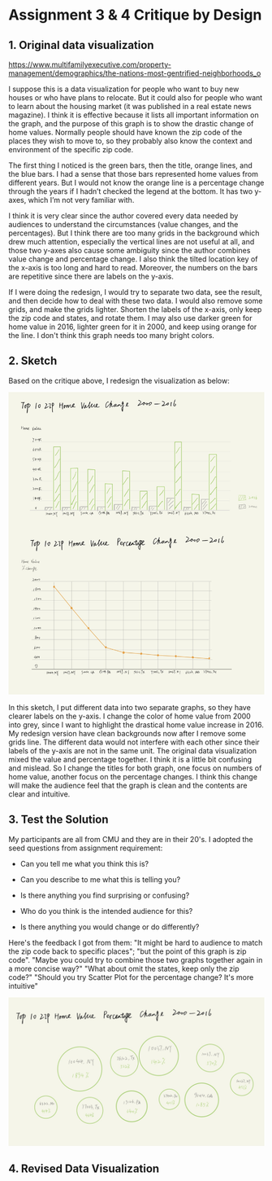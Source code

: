 # Assignment 3 & 4 Critique by Design
## 1. Original data visualization
https://www.multifamilyexecutive.com/property-management/demographics/the-nations-most-gentrified-neighborhoods_o   <br />

I suppose this is a data visualization for people who want to buy new houses or who have plans to relocate. But it could also for people who want to learn about the housing market (it was published in a real estate news magazine). I think it is effective because it lists all important information on the graph, and the purpose of this graph is to show the drastic change of home values. Normally people should have known the zip code of the places they wish to move to, so they probably also know the context and environment of the specific zip code.

The first thing I noticed is the green bars, then the title, orange lines, and the blue bars. I had a sense that those bars represented home values from different years. But I would not know the orange line is a percentage change through the years if I hadn’t checked the legend at the bottom. It has two y-axes, which I’m not very familiar with.

I think it is very clear since the author covered every data needed by audiences to understand the circumstances (value changes, and the percentages). But I think there are too many grids in the background which drew much attention, especially the vertical lines are not useful at all, and those two y-axes also cause some ambiguity since the author combines value change and percentage change. I also think the tilted location key of the x-axis is too long and hard to read. Moreover, the numbers on the bars are repetitive since there are labels on the y-axis.

If I were doing the redesign, I would try to separate two data, see the result, and then decide how to deal with these two data. I would also remove some grids, and make the grids lighter. Shorten the labels of the x-axis, only keep the zip code and states, and rotate them. I may also use darker green for home value in 2016, lighter green for it in 2000, and keep using orange for the line. I don't think this graph needs too many bright colors.

## 2. Sketch
Based on the critique above, I redesign the visualization as below:

![](/sketch1.jpg)

In this sketch, I put different data into two separate graphs, so they have clearer labels on the y-axis. I change the color of home value from 2000 into grey, since I want to highlight the drastical home value increase in 2016. My redesign version have clean backgrounds now after I remove some grids line. The different data would not interfere with each other since their labels of the y-axis are not in the same unit. The original data visualization mixed the value and percentage together. I think it is a little bit confusing and mislead. So I  change the titles for both graph, one focus on numbers of home value, another focus on the percentage changes. I think this change will make the audience feel that the graph is clean and the contents are clear and intuitive.

## 3. Test the Solution
My participants are all from CMU and they are in their 20's. I adopted the seed questions from assignment requirement:

- Can you tell me what you think this is?

- Can you describe to me what this is telling you?

- Is there anything you find surprising or confusing?

- Who do you think is the intended audience for this?

- Is there anything you would change or do differently?

Here's the feedback I got from them:
"It might be hard to audience to match the zip code back to specific places"; "but the point of this graph is zip code".
"Maybe you could try to combine those two graphs together again in a more concise way?"
"What about omit the states, keep only the zip code?"
"Should you try Scatter Plot for the percentage change? It's more intuitive"

![](/sketch2.jpg)


## 4. Revised Data Visualization
<div class="flourish-embed flourish-chart" data-src="visualisation/12682186"><script src="https://public.flourish.studio/resources/embed.js"></script></div>

<div class="flourish-embed flourish-chart" data-src="visualisation/12682199"><script src="https://public.flourish.studio/resources/embed.js"></script></div>
